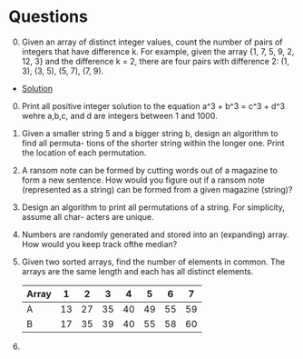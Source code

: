 # Questions
0. Given an array of distinct integer values, count the number of pairs of integers that
have difference k. For example, given the array {1, 7, 5, 9, 2, 12, 3} and the difference
k = 2, there are four pairs with difference 2: (1, 3), (3, 5), (5, 7), (7, 9).
  * [Solution](code/1)
0. Print all positive integer solution to the equation a^3 + b^3 = c^3 + d^3 wehre a,b,c, and d are integers between 1 and 1000.
0. Given a smaller string 5 and a bigger string b, design an algorithm to find all permuta-
tions of the shorter string within the longer one. Print the location of each permutation.
0. A ransom note can be formed by cutting words out of a magazine to form a new
sentence. How would you figure out if a ransom note (represented as a string) can be formed
from a given magazine (string)?
0. Design an algorithm to print all permutations of a string. For simplicity, assume all char-
acters are unique.
0. Numbers are randomly generated and stored into an (expanding) array. How would
you keep track ofthe median?
0. Given two sorted arrays, find the number of elements in common. The arrays are the same length
and each has all distinct elements.

    | Array | 1  | 2  | 3  | 4  | 5  | 6  | 7  | 
    |-------|----|----|----|----|----|----|----|
    | A     | 13 | 27 | 35 | 40 | 49 | 55 | 59 |
    | B     | 17 | 35 | 39 | 40 | 55 | 58 | 60 |

0. 
